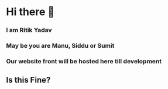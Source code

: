# Hi there 👋
### I am Ritik Yadav
### May be you are Manu, Siddu or Sumit
### Our website front will be hosted here till development
## Is this Fine?
<!--
**Prozects4s/prozects4s** is a ✨ _special_ ✨ repository because its `README.md` (this file) appears on your GitHub profile.

Here are some ideas to get you started:

- 🔭 I’m currently working on ...
- 🌱 I’m currently learning ...
- 👯 I’m looking to collaborate on ...
- 🤔 I’m looking for help with ...
- 💬 Ask me about ...
- 📫 How to reach me: ...
- 😄 Pronouns: ...
- ⚡ Fun fact: ...
-->
